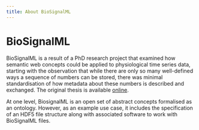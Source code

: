 ```yaml
---
title: About BioSignalML
---
```


# BioSignalML

BioSignalML is a result of a PhD research project that examined how semantic web concepts could be applied to physiological time series data, starting with the observation that while there are only so many well-defined ways a sequence of numbers can be stored, there was minimal standardisation of how metadata about these numbers is described and exchanged. The original thesis is available [online](https://auckland.primo.exlibrisgroup.com/permalink/64UAUCK_INST/13vfdcn/alma99261387214002091).

At one level, BiosignalML is an open set of abstract concepts formalised as an ontology. However, as an example use case, it includes the specification of an HDF5 file structure along with associated software to work with BioSignalML files.

<!-- 

## The author

A short CV??

-->

